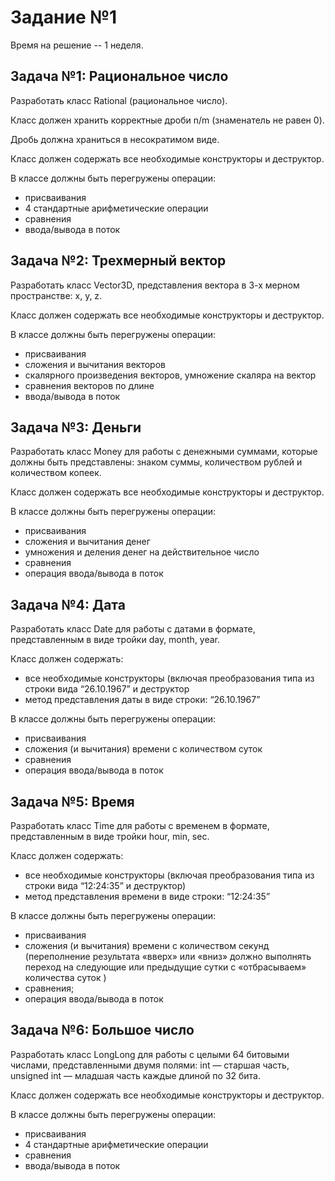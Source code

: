 # Задание №1
Время на решение -- 1 неделя.

## Задача №1: Рациональное число

Разработать класс Rational (рациональное число).

Класс должен хранить корректные дроби n/m (знаменатель не равен 0). 

Дробь должна храниться в несократимом виде.

Класс должен содержать все необходимые конструкторы и деструктор.

В классе должны быть перегружены операции:
* присваивания
* 4 стандартные арифметические операции
* сравнения
* ввода/вывода в поток

## Задача №2: Трехмерный вектор
Разработать класс Vector3D, представления вектора в 3-х мерном пространстве: x, y, z.

Класс должен содержать все необходимые конструкторы и деструктор.

В классе должны быть перегружены операции:
* присваивания
* сложения и вычитания векторов
* скалярного произведения векторов, умножение скаляра на вектор
* сравнения векторов по длине
* ввода/вывода в поток

## Задача №3: Деньги
Разработать класс Money для работы с денежными суммами, которые должны быть представлены: знаком суммы, количеством рублей и количеством копеек.

Класс должен содержать все необходимые конструкторы и деструктор.

В классе должны быть перегружены операции:
* присваивания
* сложения и вычитания денег
* умножения и деления денег на действительное число
* сравнения
* операция ввода/вывода в поток

## Задача №4: Дата
Разработать класс Date для работы с датами в формате, представленным в виде тройки day, month, year.

Класс должен содержать:
* все необходимые конструкторы (включая преобразования типа из строки вида “26.10.1967” и деструктор
* метод представления даты в виде строки: “26.10.1967”

В классе должны быть перегружены операции:
* присваивания
* сложения (и вычитания) времени с количеством суток
* сравнения
* операция ввода/вывода в поток

## Задача №5: Время
Разработать класс Time для работы с временем в формате, представленным в виде тройки hour, min, sec.

Класс должен содержать:
* все необходимые конструкторы (включая преобразования типа из строки вида “12:24:35” и деструктор)
* метод представления времени в виде строки: “12:24:35”

В классе должны быть перегружены операции:
* присваивания 
* сложения (и вычитания) времени с количеством секунд (переполнение результата «вверх» или «вниз» должно выполнять переход на следующие или предыдущие сутки с «отбрасываем» количества суток )
* сравнения;
* операция ввода/вывода в поток  

## Задача №6: Большое число
Разработать класс LongLong для работы с целыми 64 битовыми числами, представленными двумя полями: int — старшая часть, unsigned int — младшая часть каждые длиной по 32 бита.

Класс должен содержать все необходимые конструкторы и деструктор.

В классе должны быть перегружены операции:
* присваивания
* 4 стандартные арифметические операции
* сравнения
* ввода/вывода в поток

